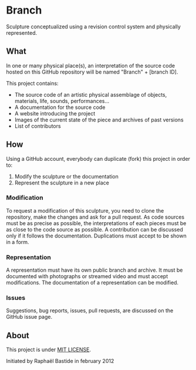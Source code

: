 # Branch

Sculpture conceptualized using a revision control system and physically represented.

## What

In one or many physical place(s), an interpretation of the source code hosted on this GitHub repository will be named "Branch" + [branch ID].

This project contains:

* The source code of an artistic physical assemblage of objects, materials, life, sounds, performances…
* A documentation for the source code
* A website introducing the project
* Images of the current state of the piece and archives of past versions
* List of contributors

## How

Using a GitHub account, everybody can duplicate (fork) this project in order to:

1. Modify the sculpture or the documentation
2. Represent the sculpture in a new place

### Modification

To request a modification of this sculpture, you need to clone the repository, make the changes and ask for a pull request.
As code sources must be as precise as possible, the interpretations of each pieces must be as close to the code source as possible.
A contribution can be discussed only if it follows the documentation.
Duplications must accept to be shown in a form.

### Representation

A representation must have its own public branch and archive. It must be documented with photographs or streamed video and must accept modifications.
The documentation of a representation can be modified.

### Issues

Suggestions, bug reports, issues, pull requests, are discussed on the GitHub issue page.

## About

This project is under <a href="http://raphael.mit-license.org/">MIT LICENSE</a>.

Initiated by Raphaël Bastide in february 2012